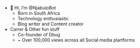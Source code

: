 - 👋 Hi, I’m @NjabuloBot
  * Born in South Africa
  * Technology enthusiastic
  * Blog writer and Content creator
- Carrer & Other fun stuff
  * Co-founder of Dbug
  * ~ Over 100,000 views across all Social media plartforms

<!---
NjabuloBot/NjabuloBot is a ✨ special ✨ repository because its `README.md` (this file) appears on your GitHub profile.
You can click the Preview link to take a look at your changes.
--->
